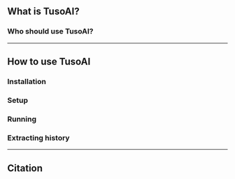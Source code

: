 ## What is TusoAI?

### Who should use TusoAI?

---

## How to use TusoAI

### Installation

### Setup

### Running

### Extracting history

---

## Citation
